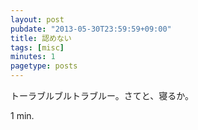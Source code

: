 ```yaml
---
layout: post
pubdate: "2013-05-30T23:59:59+09:00"
title: 認めない
tags: [misc]
minutes: 1
pagetype: posts
---
```

トーラブルブルトラブルー。さてと、寝るか。

1 min.
